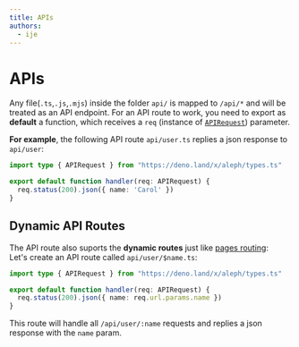 ```yaml
---
title: APIs
authors:
  - ije
---
```


# APIs

Any file(`.ts`,`.js`,`.mjs`) inside the folder `api/` is mapped to `/api/*` and will be treated as an API endpoint. For an API route to work, you need to export as **default** a function, which receives a `req` (instance of [`APIRequest`](/docs/api-reference/types.ts#APIRequest)) parameter.

**For example**, the following API route `api/user.ts` replies a json response to `api/user`:

```typescript
import type { APIRequest } from "https://deno.land/x/aleph/types.ts"

export default function handler(req: APIRequest) {
  req.status(200).json({ name: 'Carol' })
}
```

## Dynamic API Routes

The API route also suports the **dynamic routes** just like [pages routing](/docs/basic-features/routing#dynamic-routes):
<br>
Let's create an API route called `api/user/$name.ts`:

```typescript
import type { APIRequest } from "https://deno.land/x/aleph/types.ts"

export default function handler(req: APIRequest) {
  req.status(200).json({ name: req.url.params.name })
}
```

This route will handle all `/api/user/:name` requests and replies a json response with the `name` param.

